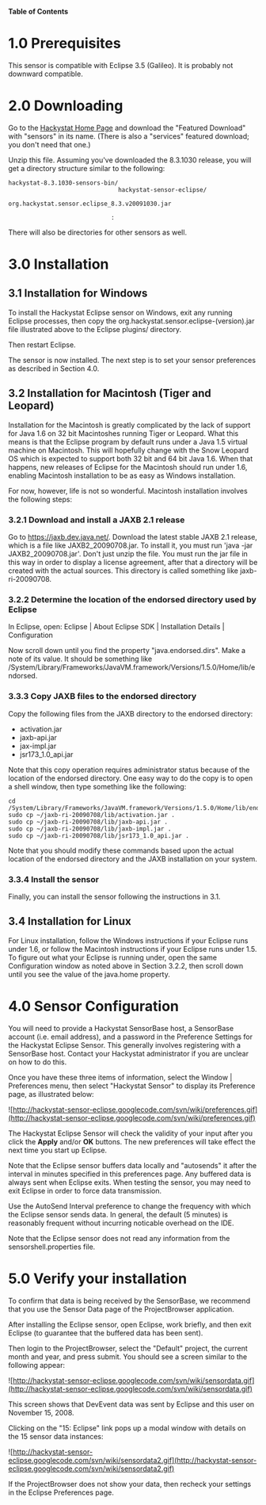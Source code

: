 **Table of Contents**


# 1.0 Prerequisites #

This sensor is compatible with Eclipse 3.5 (Galileo).  It is probably not downward compatible.

# 2.0 Downloading #

Go to the [Hackystat Home Page](http://www.hackystat.org)  and download the "Featured Download" with "sensors" in its name. (There is also a "services" featured download; you don't need that one.)

Unzip this file. Assuming you've downloaded the 8.3.1030 release, you will get a directory structure similar to the following:

```
hackystat-8.3.1030-sensors-bin/
                               hackystat-sensor-eclipse/
                                                      org.hackystat.sensor.eclipse_8.3.v20091030.jar

                             :
```

There will also be directories for other sensors as well.

# 3.0 Installation #

## 3.1 Installation for Windows ##

To install the Hackystat Eclipse sensor on Windows, exit any running Eclipse processes, then copy the org.hackystat.sensor.eclipse-(version).jar file illustrated above to the Eclipse plugins/ directory.

Then restart Eclipse.

The sensor is now installed. The next step is to set your sensor preferences as described in Section 4.0.

## 3.2 Installation for Macintosh (Tiger and Leopard) ##

Installation for the Macintosh is greatly complicated by the lack of support for Java 1.6 on 32 bit Macintoshes running Tiger or Leopard.  What this means is that the Eclipse program by default runs under a Java 1.5 virtual machine on Macintosh.  This will hopefully change with the Snow Leopard OS which is expected to support both 32 bit and 64 bit Java 1.6. When that happens, new releases of Eclipse for the Macintosh should run under 1.6, enabling Macintosh installation to be as easy as Windows installation.

For now, however, life is not so wonderful.  Macintosh installation involves the following steps:

### 3.2.1 Download and install a JAXB 2.1 release ###

Go to https://jaxb.dev.java.net/.  Download the latest stable JAXB 2.1 release, which is a file like JAXB2\_20090708.jar.  To install it, you must run 'java -jar JAXB2\_20090708.jar'.  Don't just unzip the file.  You must run the jar file in this way in order to display a license agreement, after that a directory will be created with the actual sources. This directory is called something like jaxb-ri-20090708.

### 3.2.2  Determine the location of the endorsed directory used by Eclipse ###

In Eclipse, open: Eclipse | About Eclipse SDK | Installation Details | Configuration

Now scroll down until you find the property "java.endorsed.dirs".  Make a note of its value.  It should be something like /System/Library/Frameworks/JavaVM.framework/Versions/1.5.0/Home/lib/endorsed.

### 3.3.3 Copy JAXB files to the endorsed directory ###

Copy the following files from the JAXB directory to the endorsed directory:
  * activation.jar
  * jaxb-api.jar
  * jax-impl.jar
  * jsr173\_1.0\_api.jar

Note that this copy operation requires administrator status because of the location of the endorsed directory.  One easy way to do the copy is to open a shell window, then type something like the following:

```
cd /System/Library/Frameworks/JavaVM.framework/Versions/1.5.0/Home/lib/endorsed
sudo cp ~/jaxb-ri-20090708/lib/activation.jar .
sudo cp ~/jaxb-ri-20090708/lib/jaxb-api.jar .
sudo cp ~/jaxb-ri-20090708/lib/jaxb-impl.jar .
sudo cp ~/jaxb-ri-20090708/lib/jsr173_1.0_api.jar .
```

Note that you should modify these commands based upon the actual location of the endorsed directory and the JAXB installation on your system.

### 3.3.4 Install the sensor ###

Finally, you can install the sensor following the instructions in 3.1.

## 3.4 Installation for Linux ##

For Linux installation, follow the Windows instructions if your Eclipse runs under 1.6, or follow the Macintosh instructions if your Eclipse runs under 1.5.  To figure out what your Eclipse is running under, open the same Configuration window as noted above in Section 3.2.2, then scroll down until you see the value of the java.home property.


# 4.0 Sensor Configuration #

You will need to provide a Hackystat SensorBase host, a SensorBase account (i.e. email address), and a password in the Preference Settings for the Hackystat Eclipse Sensor. This generally involves registering with a SensorBase host.  Contact your Hackystat administrator if you are unclear on how to do this.

Once you have these three items of information, select the Window | Preferences menu, then select "Hackystat Sensor"  to display its Preference page, as illustrated below:

![http://hackystat-sensor-eclipse.googlecode.com/svn/wiki/preferences.gif](http://hackystat-sensor-eclipse.googlecode.com/svn/wiki/preferences.gif)

The Hackystat Eclipse Sensor will check the validity of your input after you click the **Apply** and/or **OK** buttons. The new preferences will take effect the next time you start up Eclipse.

Note that the Eclipse sensor buffers data locally and "autosends" it after
the interval in minutes specified in this preferences page. Any buffered
data is always sent when Eclipse exits.  When testing the sensor, you may
need to exit Eclipse in order to force data transmission.

Use the AutoSend Interval preference to change the frequency with which the Eclipse sensor sends data. In general, the default (5 minutes) is reasonably frequent without incurring noticable overhead on the IDE.

Note that the Eclipse sensor does not read any information from the sensorshell.properties file.

# 5.0 Verify your installation #

To confirm that data is being received by the SensorBase, we recommend that you use the Sensor Data page of the ProjectBrowser application.

After installing the Eclipse sensor, open Eclipse, work briefly, and then exit Eclipse (to guarantee that the buffered data has been sent).

Then login to the ProjectBrowser, select the "Default" project, the current month and year, and press submit.  You should see a screen similar to the following appear:

![http://hackystat-sensor-eclipse.googlecode.com/svn/wiki/sensordata.gif](http://hackystat-sensor-eclipse.googlecode.com/svn/wiki/sensordata.gif)

This screen shows that DevEvent data was sent by Eclipse and this user on November 15, 2008.

Clicking on the "15: Eclipse" link pops up a modal window with details on the 15 sensor data instances:

![http://hackystat-sensor-eclipse.googlecode.com/svn/wiki/sensordata2.gif](http://hackystat-sensor-eclipse.googlecode.com/svn/wiki/sensordata2.gif)

If the ProjectBrowser does not show your data, then recheck your settings in the Eclipse Preferences page.






